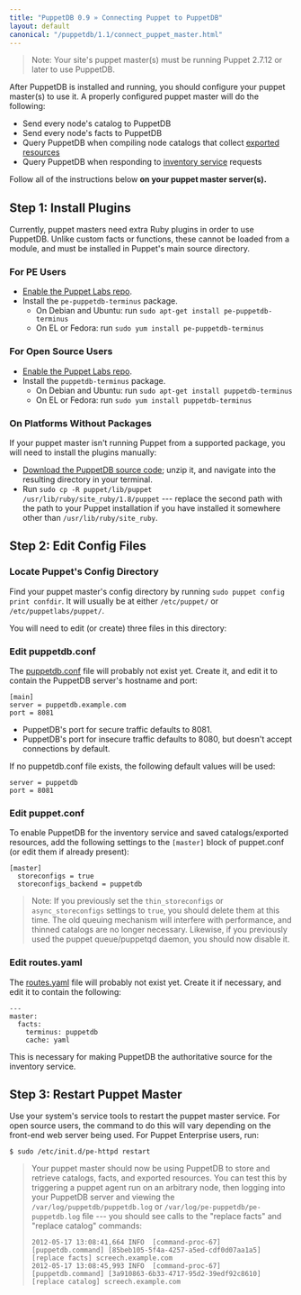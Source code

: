 ```yaml
---
title: "PuppetDB 0.9 » Connecting Puppet to PuppetDB"
layout: default
canonical: "/puppetdb/1.1/connect_puppet_master.html"
---
```


[puppetdb_download]: http://downloads.puppetlabs.com/puppetdb
[puppetdb_conf]: /guides/configuring.html#puppetdbconf
[routes_yaml]: /guides/configuring.html#routesyaml

> Note: Your site's puppet master(s) must be running Puppet 2.7.12 or later to use PuppetDB.

After PuppetDB is installed and running, you should configure your puppet master(s) to use it. A properly configured puppet master will do the following: 

* Send every node's catalog to PuppetDB
* Send every node's facts to PuppetDB 
* Query PuppetDB when compiling node catalogs that collect [exported resources](/guides/exported_resources.html)
* Query PuppetDB when responding to [inventory service](/guides/inventory_service.html) requests

Follow all of the instructions below **on your puppet master server(s).**

## Step 1: Install Plugins

Currently, puppet masters need extra Ruby plugins in order to use PuppetDB. Unlike custom facts or functions, these cannot be loaded from a module, and must be installed in Puppet's main source directory. 

### For PE Users

* [Enable the Puppet Labs repo](/guides/puppetlabs_package_repositories.html#puppet-enterprise-repositories).
* Install the `pe-puppetdb-terminus` package. 
    * On Debian and Ubuntu: run `sudo apt-get install pe-puppetdb-terminus`
    * On EL or Fedora: run `sudo yum install pe-puppetdb-terminus`


### For Open Source Users

* [Enable the Puppet Labs repo](/guides/puppetlabs_package_repositories.html#open-source-repositories).
* Install the `puppetdb-terminus` package. 
    * On Debian and Ubuntu: run `sudo apt-get install puppetdb-terminus`
    * On EL or Fedora: run `sudo yum install puppetdb-terminus`

### On Platforms Without Packages

If your puppet master isn't running Puppet from a supported package, you will need to install the plugins manually:

* [Download the PuppetDB source code][puppetdb_download]; unzip it, and navigate into the resulting directory in your terminal.
* Run `sudo cp -R puppet/lib/puppet /usr/lib/ruby/site_ruby/1.8/puppet` --- replace the second path with the path to your Puppet installation if you have installed it somewhere other than `/usr/lib/ruby/site_ruby`.

## Step 2: Edit Config Files

### Locate Puppet's Config Directory

Find your puppet master's config directory by running `sudo puppet config print confdir`. It will usually be at either `/etc/puppet/` or `/etc/puppetlabs/puppet/`. 

You will need to edit (or create) three files in this directory:

### Edit puppetdb.conf

The [puppetdb.conf][puppetdb_conf] file will probably not exist yet. Create it, and edit it to contain the PuppetDB server's hostname and port:

    [main]
    server = puppetdb.example.com
    port = 8081

* PuppetDB's port for secure traffic defaults to 8081.
* PuppetDB's port for insecure traffic defaults to 8080, but doesn't accept connections by default. 

If no puppetdb.conf file exists, the following default values will be used:

    server = puppetdb
    port = 8081

### Edit puppet.conf

To enable PuppetDB for the inventory service and saved catalogs/exported resources, add the following settings to the `[master]` block of puppet.conf (or edit them if already present):

    [master]
      storeconfigs = true
      storeconfigs_backend = puppetdb

> Note: If you previously set the `thin_storeconfigs` or `async_storeconfigs` settings to `true`, you should delete them at this time. The old queuing mechanism will interfere with performance, and thinned catalogs are no longer necessary. Likewise, if you previously used the puppet queue/puppetqd daemon, you should now disable it. 

### Edit routes.yaml

The [routes.yaml][routes_yaml] file will probably not exist yet. Create it if necessary, and edit it to contain the following: 

    ---
    master:
      facts:
        terminus: puppetdb
        cache: yaml

This is necessary for making PuppetDB the authoritative source for the inventory service.

## Step 3: Restart Puppet Master

Use your system's service tools to restart the puppet master service. For open source users, the command to do this will vary depending on the front-end web server being used. For Puppet Enterprise users, run:

    $ sudo /etc/init.d/pe-httpd restart

> Your puppet master should now be using PuppetDB to store and retrieve catalogs, facts, and exported resources. You can test this by triggering a puppet agent run on an arbitrary node, then logging into your PuppetDB server and viewing the `/var/log/puppetdb/puppetdb.log` or `/var/log/pe-puppetdb/pe-puppetdb.log` file --- you should see calls to the "replace facts" and "replace catalog" commands:
>
>     2012-05-17 13:08:41,664 INFO  [command-proc-67] [puppetdb.command] [85beb105-5f4a-4257-a5ed-cdf0d07aa1a5] [replace facts] screech.example.com
>     2012-05-17 13:08:45,993 INFO  [command-proc-67] [puppetdb.command] [3a910863-6b33-4717-95d2-39edf92c8610] [replace catalog] screech.example.com
